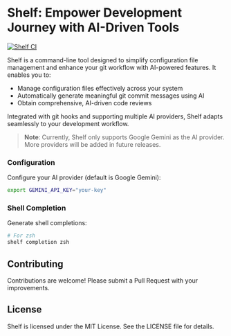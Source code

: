 # Shelf: Empower Development Journey with AI-Driven Tools

[![Shelf CI](https://github.com/ab22593k/shelf/actions/workflows/ci.yml/badge.svg)](https://github.com/ab22593k/shelf/actions/workflows/ci.yml)

Shelf is a command-line tool designed to simplify configuration file management and enhance your git
workflow with AI-powered features. It enables you to:

* Manage configuration files effectively across your system
* Automatically generate meaningful git commit messages using AI
* Obtain comprehensive, AI-driven code reviews

Integrated with git hooks and supporting multiple AI providers, Shelf adapts seamlessly to your development workflow.

> **Note**: Currently, Shelf only supports Google Gemini as the AI provider.
More providers will be added in future releases.

### Configuration

Configure your AI provider (default is Google Gemini):
```bash
export GEMINI_API_KEY="your-key"
```

### Shell Completion

Generate shell completions:
```bash
# For zsh
shelf completion zsh
```

## Contributing

Contributions are welcome! Please submit a Pull Request with your improvements.

## License

Shelf is licensed under the MIT License. See the LICENSE file for details.
